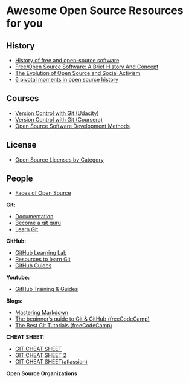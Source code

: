 # Awesome Open Source Resources for you 

## History

- [History of free and open-source software](https://en.wikipedia.org/wiki/History_of_free_and_open-source_software)
- [Free/Open Source Software: A Brief History And Concept](https://youtu.be/pURPtwdBE1M)
- [The Evolution of Open Source and Social Activism](https://www.youtube.com/watch?v=pPsE1H1WuCw&list=PL8w0M4fNcdiBjWC5yamhB4g61ytByQ_wT)
- [6 pivotal moments in open source history](https://opensource.com/article/18/2/pivotal-moments-history-open-source)

## Courses

- [Version Control with Git (Udacity)](https://www.udacity.com/course/version-control-with-git--ud123)
- [Version Control with Git (Coursera)](https://www.coursera.org/learn/version-control-with-git)
- [Open Source Software Development Methods](https://in.coursera.org/learn/open-source-software-development-methods)

## License

- [Open Source Licenses by Category](https://opensource.org/licenses/category)

## People

- [Faces of Open Source](https://www.facesofopensource.com/)

**Git:**

- [Documentation](https://git-scm.com/docs)
- [Become a git guru](https://www.atlassian.com/git/tutorials)
- [Learn Git](https://www.atlassian.com/git/tutorials/install-git)

**GitHub:**

- [GitHub Learning Lab](https://lab.github.com/)
- [Resources to learn Git](https://try.github.io/)
- [GitHub Guides](https://guides.github.com/)

**Youtube:**

- [GitHub Training & Guides](https://www.youtube.com/githubguides)

**Blogs:**

- [Mastering Markdown](https://guides.github.com/features/mastering-markdown/)
- [The beginner’s guide to Git & GitHub (freeCodeCamp) ](https://www.freecodecamp.org/news/the-beginners-guide-to-git-github/)
- [The Best Git Tutorials (freeCodeCamp)](https://www.freecodecamp.org/news/best-git-tutorial/)

**CHEAT SHEET:**

- [GIT CHEAT SHEET](https://education.github.com/git-cheat-sheet-education.pdf)
- [GIT CHEAT SHEET 2](https://github.github.com/training-kit/downloads/github-git-cheat-sheet.pdf)
- [GIT CHEAT SHEET(atlassian)](https://www.atlassian.com/git/tutorials/atlassian-git-cheatsheet)

**Open Source Organizations**

